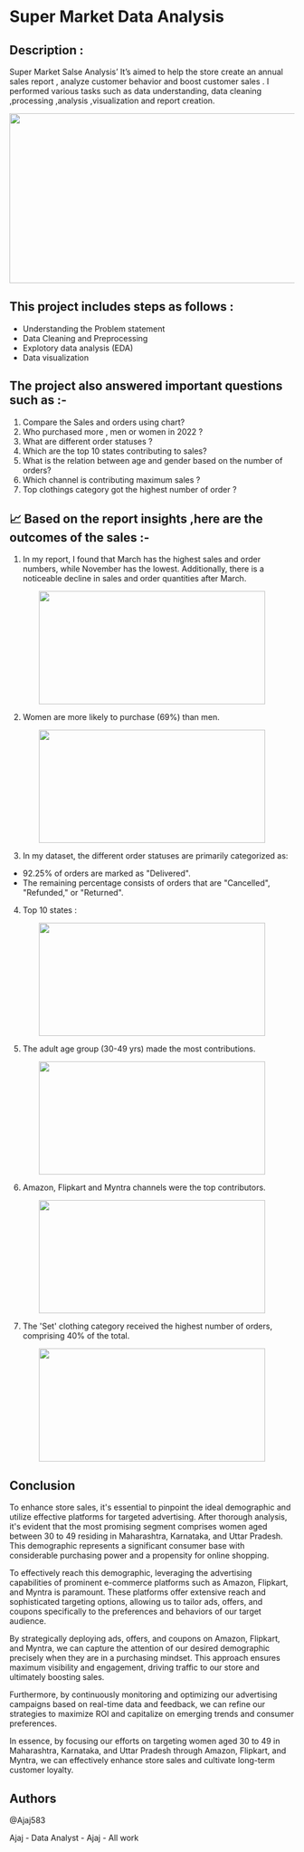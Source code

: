 # Super Market Data Analysis 

Description :
-

Super Market Salse Analysis’ It’s aimed to help the store create an annual sales report , analyze customer behavior and boost customer sales . I performed various tasks such as data understanding, data cleaning ,processing ,analysis ,visualization and report creation. 

<p align="center">
  <img width="700" height="300" src="Graphs/titel.jpg">
</p>

This project includes steps as follows :
-
- Understanding the Problem statement
- Data Cleaning and Preprocessing
- Explotory data analysis (EDA)
- Data visualization 



The project also answered important questions such as :-
 -
1. Compare the Sales and orders using chart?
2. Who purchased more , men or women in 2022 ?
3. What are different order statuses ?
4. Which are the top 10 states contributing to sales?
5.  What is the relation between age and gender based on the number of orders?
6. Which channel is contributing maximum sales ? 
7. Top clothings category got the highest number of order ?

📈 Based on the report insights ,here are the outcomes of the sales :- 
 -
1. In my report, I found that March has the highest sales and order numbers, while November has the lowest. Additionally, there is a noticeable decline in sales and order quantities after March.
<p align="center">
  <img width="400" height="200" src="Graphs/Sales vs month.png">
</p>

2. Women are more likely to purchase (69%) than men.
<p align="center">
  <img width="400" height="200" src="Graphs/Men vs Women.png">
</p>

3. In my dataset, the different order statuses are primarily categorized as:
- 92.25% of orders are marked as "Delivered".
- The remaining percentage consists of orders that are "Cancelled", "Refunded," or "Returned".

4. Top 10 states :
 <p align="center">
  <img width="400" height="200" src="Graphs/Top state.png">
</p>

5.  The adult age group (30-49 yrs) made the most contributions.
 <p align="center">
  <img width="400" height="200" src="Graphs/Age group.png">
</p>

6. Amazon, Flipkart and Myntra channels were the top contributors.
 <p align="center">
  <img width="400" height="200" src="Graphs/channel.png">
</p>

7. The 'Set' clothing category received the highest number of orders, comprising 40% of the total.
<p align="center">
  <img width="400" height="200" src="Graphs/Catagory.png">
</p>

Conclusion
-
To enhance store sales, it's essential to pinpoint the ideal demographic and utilize effective platforms for targeted advertising. After thorough analysis, it's evident that the most promising segment comprises women aged between 30 to 49 residing in Maharashtra, Karnataka, and Uttar Pradesh. This demographic represents a significant consumer base with considerable purchasing power and a propensity for online shopping.

To effectively reach this demographic, leveraging the advertising capabilities of prominent e-commerce platforms such as Amazon, Flipkart, and Myntra is paramount. These platforms offer extensive reach and sophisticated targeting options, allowing us to tailor ads, offers, and coupons specifically to the preferences and behaviors of our target audience.

By strategically deploying ads, offers, and coupons on Amazon, Flipkart, and Myntra, we can capture the attention of our desired demographic precisely when they are in a purchasing mindset. This approach ensures maximum visibility and engagement, driving traffic to our store and ultimately boosting sales.

Furthermore, by continuously monitoring and optimizing our advertising campaigns based on real-time data and feedback, we can refine our strategies to maximize ROI and capitalize on emerging trends and consumer preferences.

In essence, by focusing our efforts on targeting women aged 30 to 49 in Maharashtra, Karnataka, and Uttar Pradesh through Amazon, Flipkart, and Myntra, we can effectively enhance store sales and cultivate long-term customer loyalty.











## Authors

@Ajaj583

Ajaj - Data Analyst - Ajaj - All work

